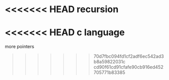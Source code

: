 <<<<<<< HEAD
recursion
=======
<<<<<<< HEAD
c language
=======
more pointers
>>>>>>> 70d7fbc094fd1cf2adf6ec542ad3b8a59822031c
>>>>>>> cd90f61cd91cfafe90cb916ed452705771b83385
